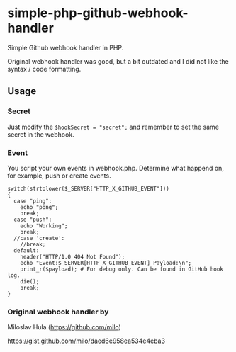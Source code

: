 # simple-php-github-webhook-handler

Simple Github webhook handler in PHP.

Original webhook handler was good, but a bit outdated and I did not like the syntax / code formatting.

## Usage

### Secret

Just modify the ```$hookSecret = "secret";``` and remember to set the same secret in the webhook.

### Event

You script your own events in webhook.php.
Determine what happend on, for example, push or create events.

```
switch(strtolower($_SERVER["HTTP_X_GITHUB_EVENT"])) 
{
  case "ping":
    echo "pong";
    break;
  case "push":
    echo "Working";
    break;
  //case 'create':
    //break;
  default:
    header("HTTP/1.0 404 Not Found");
    echo "Event:$_SERVER[HTTP_X_GITHUB_EVENT] Payload:\n";
    print_r($payload); # For debug only. Can be found in GitHub hook log.
    die();
    break;
}
```

### Original webhook handler by

Miloslav Hula (https://github.com/milo)

https://gist.github.com/milo/daed6e958ea534e4eba3


